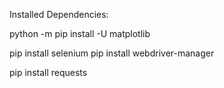 Installed Dependencies:

python -m pip install -U matplotlib

pip install selenium
pip install webdriver-manager

pip install requests


